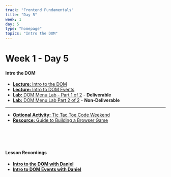 ```yaml
---
track: "Frontend Fundamentals"
title: "Day 5"
week: 1
day: 5
type: "homepage"
topics: "Intro the DOM" 
---
```



# Week 1 - Day 5

#### Intro the DOM

<!-- - [**Warmup:** Intro to Flexbox](/frontend-fundamentals/week-1/day-5/lecture-materials/intro-to-flexbox/) -->
- [**Lecture:** Intro to the DOM](/frontend-fundamentals/week-1/day-5/lecture-materials/intro-to-the-dom/)
- [**Lecture:** Intro to DOM Events](/frontend-fundamentals/week-1/day-5/lecture-materials/intro-to-dom-events/)
- [**Lab:** DOM Menu Lab - Part 1 of 2](/frontend-fundamentals/week-1/day-5/labs/dom-menu-lab-part-1/) - **Deliverable**
- [**Lab:** DOM Menu Lab Part 2 of 2](/frontend-fundamentals/week-1/day-5/labs/dom-menu-lab-part-2/) - **Non-Deliverable**

<hr>

- [**Optional Activity:** Tic Tac Toe Code Weekend](/frontend-fundamentals/week-1/day-5/labs/tic-tac-toe-weekend/)
- [**Resource:** Guide to Building a Browser Game](/frontend-fundamentals/week-1/day-5/additional-materials/guide-to-building-a-browser-game/)





<br>
<br>
<br>

#### Lesson Recordings

- [**Intro to the DOM with Daniel**](https://generalassembly.zoom.us/rec/share/zLZ9LBdR8X1st1sWzlfVEIlDOZmop_yJ233qqkAzOfSUfCAZJD_ixvHFQs13dULU.WY-JTDt9gvAZqULu?startTime=1602856865000)
- [**Intro to DOM Events with Daniel**](https://generalassembly.zoom.us/rec/share/zLZ9LBdR8X1st1sWzlfVEIlDOZmop_yJ233qqkAzOfSUfCAZJD_ixvHFQs13dULU.WY-JTDt9gvAZqULu?startTime=1602873344000)
